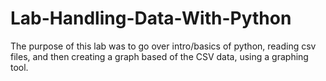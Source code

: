 # Lab-Handling-Data-With-Python

The purpose of this lab was to go over intro/basics of python, reading csv files, and then creating a graph based of the CSV data, using a graphing tool. 
